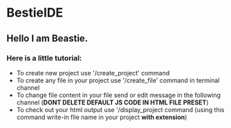# BestieIDE

## Hello I am Beastie.
### Here is a little tutorial:
* To create new project use '/create_project' command 
* To create any file in your project use '/create_file' command in terminal channel 
* To change file content in your file send or edit message in the following channel (**DONT DELETE DEFAULT JS CODE IN HTML FILE PRESET**)
* To check out your html output use '/display_project command (using this command write-in file name in your project **with extension**)
